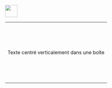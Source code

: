 <img src="https://raw.githubusercontent.com/innng/innng/master/assets/kyubey.gif" height="40" />
<table align="center">
  <tr>
    <td align="center" valign="middle" height="200">
      Texte centré verticalement dans une boîte
    </td>
  </tr>
</table>
